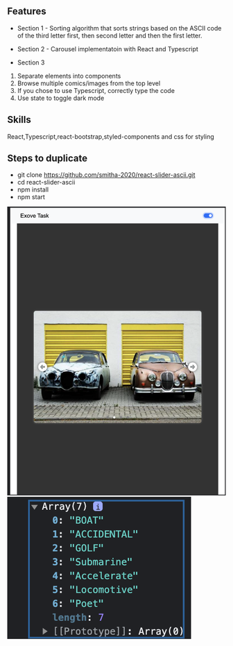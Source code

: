 ## Features
- Section 1 - Sorting algorithm that sorts strings based on the ASCII code of the third letter first, then second letter and then the first letter.
  
- Section 2 - Carousel implementatoin with React and Typescript
  
- Section 3
1. Separate elements into components
2. Browse multiple comics/images from the top level
3. If you chose to use Typescript, correctly type the code
4.  Use state to toggle dark mode

## Skills
React,Typescript,react-bootstrap,styled-components and css for styling


## Steps to duplicate
- git clone https://github.com/smitha-2020/react-slider-ascii.git
- cd react-slider-ascii
- npm install
- npm start

![alt text](https://github.com/smitha-2020/react-slider-ascii/blob/main/exoveTask.png)
![alt text](https://github.com/smitha-2020/react-slider-ascii/blob/main/exovetask2.png)


